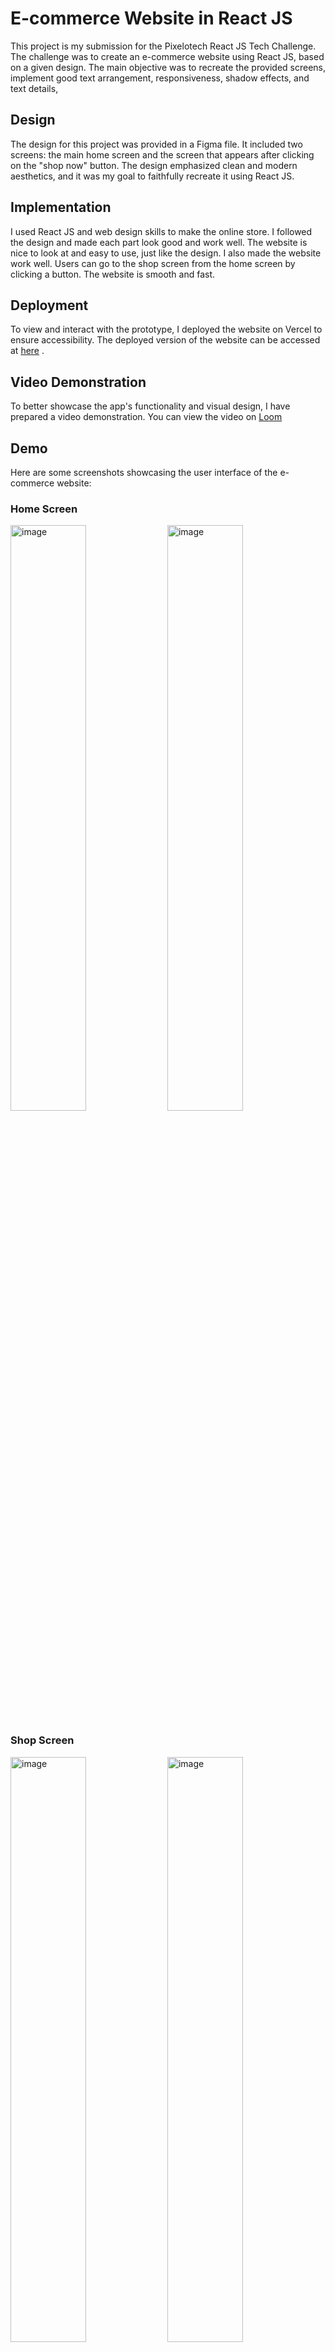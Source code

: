 # E-commerce Website in React JS

This project is my submission for the Pixelotech React JS Tech Challenge. The challenge was to create an e-commerce website using React JS, based on a given design. The main objective was to recreate the provided screens, implement good text arrangement, responsiveness, shadow effects, and text details,

## Design
The design for this project was provided in a Figma file. It included two screens: the main home screen and the screen that appears after clicking on the "shop now" button. The design emphasized clean and modern aesthetics, and it was my goal to faithfully recreate it using React JS.

## Implementation
I used React JS and web design skills to make the online store. I followed the design and made each part look good and work well. The website is nice to look at and easy to use, just like the design. I also made the website work well. Users can go to the shop screen from the home screen by clicking a button. The website is smooth and fast.

## Deployment
To view and interact with the prototype, I deployed the website on Vercel to ensure accessibility. The deployed version of the website can be accessed at [here](https://e-commerce-tech-test.vercel.app/) .

## Video Demonstration
To better showcase the app's functionality and visual design, I have prepared a video demonstration. You can view the video on [Loom](https://www.loom.com/share/3bd5c6f09ba446c9863053166ef55b71?sid=915cc3f2-2584-4925-9b6a-963e009a1e68)

## Demo 

Here are some screenshots showcasing the user interface of the e-commerce website:

### Home Screen
<img width="49%" alt="image" src="https://github.com/Saqlain451/E-commers/assets/77657627/b231d5e0-2959-496b-81ef-413dcaa29310">
<img width="49%" alt="image" src="https://github.com/Saqlain451/E-commers/assets/77657627/33145bbc-4cde-420b-bcc6-05db046c5bbe">

### Shop Screen
<img width="49%" alt="image" src="https://github.com/Saqlain451/E-commers/assets/77657627/48e972d4-452d-4fae-8d22-8aacf3087655">
<img width="49%" alt="image" src="https://github.com/Saqlain451/E-commers/assets/77657627/5529b02e-c34a-430c-a1df-cb8ae208649e">

### Tab View

Upon clicking the three-bar icon ☰ located in the top left corner, users can open the menu and access various sections of the website. The menu provides a user-friendly way to browse different categories and pages. To close the menu, users can click on the cancel ✖ button, which is also located in the top left corner.

<img width="32%" alt="image" src="https://github.com/Saqlain451/E-commers/assets/77657627/67ca608e-942c-4d22-a254-cc3a7f32f3ad">
<img width="32%" alt="image" src="https://github.com/Saqlain451/E-commers/assets/77657627/1746395a-8421-4fc4-bd3b-35d4a40f0cf4">
<img width="32%" alt="image" src="https://github.com/Saqlain451/E-commers/assets/77657627/3fadc031-df68-471c-8298-b77d2439cf3a">

### Mobile View

<img width="24%" alt="image" src="https://github.com/Saqlain451/E-commers/assets/77657627/571f362a-e0db-48cf-9a53-66e043a22a50">
<img width="24%" alt="image" src="https://github.com/Saqlain451/E-commers/assets/77657627/413a0ee0-03ad-4fc0-a430-c4a83099c61b">
<img width="24%" alt="image" src="https://github.com/Saqlain451/E-commers/assets/77657627/8234a859-3372-4d2b-844f-ad8003958272">
<img width="24%" alt="image" src="https://github.com/Saqlain451/E-commers/assets/77657627/7ae8e97a-8747-4d77-83ce-879edf623ba0">

In mobile devices, users can click on the three-bar icon ☰ to open the navigation menu. The menu provides a convenient way to access different pages and sections of the website. To close the menu, users can simply click on the ✖ cancel button,

<img width="24%" alt="image" src="https://github.com/Saqlain451/E-commers/assets/77657627/43170af0-a5fd-4421-be70-7729c8cb0aba">
<img width="24%" alt="image" src="https://github.com/Saqlain451/E-commers/assets/77657627/267ca8fd-e8a9-4445-a0b1-22d4f82cccc2">

### How To Run ??
In the project directory, you can run:

  1. Install dependencies :
  
  ```
  npm install
  ```
  
  2.Run this app on your browser :
  
  ```
  npm run dev
  ```
  
  Runs the app in the development mode.
  open http://localhost:5173 to view it in the browser.



